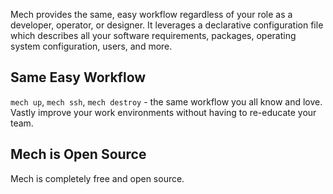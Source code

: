 ---
---
Mech provides the same, easy workflow regardless of your role as a developer,
operator, or designer. It leverages a declarative configuration file which
describes all your software requirements, packages, operating system
configuration, users, and more.


## Same Easy Workflow

`mech up`, `mech ssh`, `mech destroy` - the same workflow you all know and love.
Vastly improve your work environments without having to re-educate your team.


## Mech is Open Source

Mech is completely free and open source.
